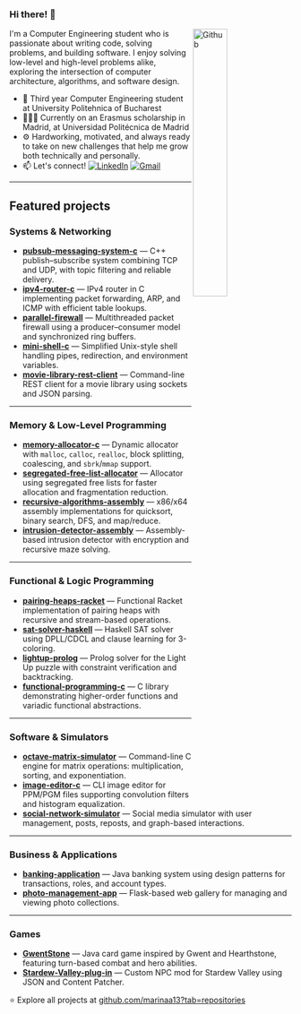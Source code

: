 ### Hi there! 👋

<img width="35%" align="right" alt="Github" src="https://user-images.githubusercontent.com/48678280/88862734-4903af80-d201-11ea-968b-9c939d88a37c.gif" />

I'm a Computer Engineering student who is passionate about writing code, solving problems, and building software. I enjoy solving low-level and high-level problems alike, exploring the intersection of computer architecture, algorithms, and software design.

- 🔭 Third year Computer Engineering student at University Politehnica of Bucharest
- 🧑🏻‍🎓 Currently on an Erasmus scholarship in Madrid, at Universidad Politécnica de Madrid
- ⚙️ Hardworking, motivated, and always ready to take on new challenges that help me grow both technically and personally. 
- 📫 Let's connect! 
[![LinkedIn](https://img.shields.io/badge/LinkedIn-blue?logo=linkedin&logoColor=white)](https://www.linkedin.com/in/marina-simion-9a4b1b2b7/)
[![Gmail](https://img.shields.io/badge/Email-D14836?logo=gmail&logoColor=white)](mailto:mar2005simion@gmail.com)


---
## Featured projects

### Systems & Networking
- **[pubsub-messaging-system-c](https://github.com/marinaa13/pubsub-messaging-system-c)** — C++ publish–subscribe system combining TCP and UDP, with topic filtering and reliable delivery.  
- **[ipv4-router-c](https://github.com/marinaa13/ipv4-router-c)** — IPv4 router in C implementing packet forwarding, ARP, and ICMP with efficient table lookups.  
- **[parallel-firewall](https://github.com/marinaa13/parallel-firewall)** — Multithreaded packet firewall using a producer–consumer model and synchronized ring buffers.  
- **[mini-shell-c](https://github.com/marinaa13/mini-shell-c)** — Simplified Unix-style shell handling pipes, redirection, and environment variables.  
- **[movie-library-rest-client](https://github.com/marinaa13/movie-library-rest-client)** — Command-line REST client for a movie library using sockets and JSON parsing.  

---

### Memory & Low-Level Programming
- **[memory-allocator-c](https://github.com/marinaa13/memory-allocator-c)** — Dynamic allocator with `malloc`, `calloc`, `realloc`, block splitting, coalescing, and `sbrk`/`mmap` support.  
- **[segregated-free-list-allocator](https://github.com/marinaa13/segregated-free-list-allocator)** — Allocator using segregated free lists for faster allocation and fragmentation reduction.  
- **[recursive-algorithms-assembly](https://github.com/marinaa13/recursive-algorithms-assembly)** — x86/x64 assembly implementations for quicksort, binary search, DFS, and map/reduce.  
- **[intrusion-detector-assembly](https://github.com/marinaa13/intrusion-detector-assembly)** — Assembly-based intrusion detector with encryption and recursive maze solving.  

---

### Functional & Logic Programming
- **[pairing-heaps-racket](https://github.com/marinaa13/pairing-heaps-racket)** — Functional Racket implementation of pairing heaps with recursive and stream-based operations.  
- **[sat-solver-haskell](https://github.com/marinaa13/sat-solver-haskell)** — Haskell SAT solver using DPLL/CDCL and clause learning for 3-coloring.  
- **[lightup-prolog](https://github.com/marinaa13/lightup-prolog)** — Prolog solver for the Light Up puzzle with constraint verification and backtracking.  
- **[functional-programming-c](https://github.com/marinaa13/functional-programming-c)** — C library demonstrating higher-order functions and variadic functional abstractions.  

---

### Software & Simulators
- **[octave-matrix-simulator](https://github.com/marinaa13/octave-matrix-simulator)** — Command-line C engine for matrix operations: multiplication, sorting, and exponentiation.  
- **[image-editor-c](https://github.com/marinaa13/image-editor-c)** — CLI image editor for PPM/PGM files supporting convolution filters and histogram equalization.  
- **[social-network-simulator](https://github.com/marinaa13/social-network-simulator)** — Social media simulator with user management, posts, reposts, and graph-based interactions.  

---

### Business & Applications
- **[banking-application](https://github.com/marinaa13/banking-application)** — Java banking system using design patterns for transactions, roles, and account types.  
- **[photo-management-app](https://github.com/marinaa13/photo-management-app)** — Flask-based web gallery for managing and viewing photo collections.   

---

### Games
- **[GwentStone](https://github.com/marinaa13/GwentStone)** — Java card game inspired by Gwent and Hearthstone, featuring turn-based combat and hero abilities. 
- **[Stardew-Valley-plug-in](https://github.com/marinaa13/Stardew-Valley-plug-in)** — Custom NPC mod for Stardew Valley using JSON and Content Patcher.  


⭐ Explore all projects at [github.com/marinaa13?tab=repositories](https://github.com/marinaa13?tab=repositories)
